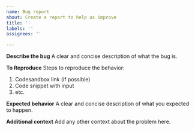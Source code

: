 ```yaml
---
name: Bug report
about: Create a report to help us improve
title: ''
labels: ''
assignees: ''

---
```


**Describe the bug**
A clear and concise description of what the bug is.

**To Reproduce**
Steps to reproduce the behavior:
1. Codesandbox link (if possible)
2. Code snippet with input
3. etc.

**Expected behavior**
A clear and concise description of what you expected to happen.

**Additional context**
Add any other context about the problem here.
